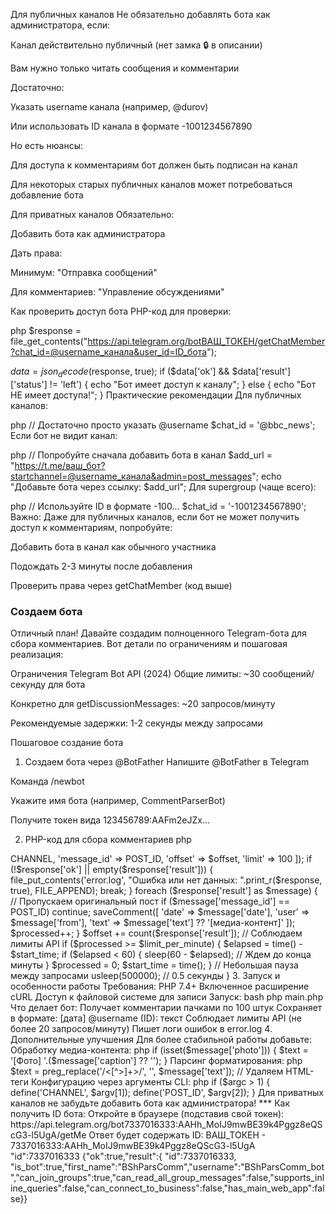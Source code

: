 Для публичных каналов
Не обязательно добавлять бота как администратора, если:

Канал действительно публичный (нет замка 🔒 в описании)

Вам нужно только читать сообщения и комментарии

Достаточно:

Указать username канала (например, @durov)

Или использовать ID канала в формате -1001234567890

Но есть нюансы:

Для доступа к комментариям бот должен быть подписан на канал

Для некоторых старых публичных каналов может потребоваться добавление бота

Для приватных каналов
Обязательно:

Добавить бота как администратора

Дать права:

Минимум: "Отправка сообщений"

Для комментариев: "Управление обсуждениями"

Как проверить доступ бота
PHP-код для проверки:

php
$response = file_get_contents("https://api.telegram.org/botВАШ_ТОКЕН/getChatMember?chat_id=@username_канала&user_id=ID_бота");

$data = json_decode($response, true);
if ($data['ok'] && $data['result']['status'] != 'left') {
    echo "Бот имеет доступ к каналу";
} else {
    echo "Бот НЕ имеет доступа!";
}
Практические рекомендации
Для публичных каналов:

php
// Достаточно просто указать @username
$chat_id = '@bbc_news'; 
Если бот не видит канал:

php
// Попробуйте сначала добавить бота в канал
$add_url = "https://t.me/ваш_бот?startchannel=@username_канала&admin=post_messages";
echo "Добавьте бота через ссылку: $add_url";
Для supergroup (чаще всего):

php
// Используйте ID в формате -100...
$chat_id = '-1001234567890';
Важно: Даже для публичных каналов, если бот не может получить доступ к комментариям, попробуйте:

Добавить бота в канал как обычного участника

Подождать 2-3 минуты после добавления

Проверить права через getChatMember (код выше)


### Создаем бота

Отличный план! Давайте создадим полноценного Telegram-бота для сбора комментариев. Вот детали по ограничениям и пошаговая реализация:

Ограничения Telegram Bot API (2024)
Общие лимиты: ~30 сообщений/секунду для бота

Конкретно для getDiscussionMessages: ~20 запросов/минуту

Рекомендуемые задержки: 1-2 секунды между запросами

Пошаговое создание бота
1. Создаем бота через @BotFather
Напишите @BotFather в Telegram

Команда /newbot

Укажите имя бота (например, CommentParserBot)

Получите токен вида 123456789:AAFm2eJZx...

2. PHP-код для сбора комментариев
php
<?php
// config.php - настройки
define('BOT_TOKEN', 'ВАШ_ТОКЕН');
define('CHANNEL', '@babyshark4'); // или ID канала
define('POST_ID', 13402);
define('OUTPUT_FILE', 'comments.txt');

// functions.php - основные функции
function telegramRequest($method, $params = []) {
    $url = "https://api.telegram.org/bot".BOT_TOKEN."/$method";
    
    $ch = curl_init();
    curl_setopt($ch, CURLOPT_URL, $url);
    curl_setopt($ch, CURLOPT_POST, true);
    curl_setopt($ch, CURLOPT_POSTFIELDS, $params);
    curl_setopt($ch, CURLOPT_RETURNTRANSFER, true);
    curl_setopt($ch, CURLOPT_TIMEOUT, 10);
    
    $response = curl_exec($ch);
    if(curl_errno($ch)) {
        file_put_contents('error.log', curl_error($ch), FILE_APPEND);
    }
    curl_close($ch);
    
    return json_decode($response, true);
}

function saveComment($data) {
    $output = sprintf(
        "[%s] @%s (%s): %s\n",
        date('Y-m-d H:i:s', $data['date']),
        $data['user']['username'] ?? 'no_username',
        $data['user']['id'],
        str_replace("\n", " ", $data['text'])
    );
    
    file_put_contents(OUTPUT_FILE, $output, FILE_APPEND);
    echo $output; // Вывод в консоль
}

// main.php - основная логика
$offset = 0;
$processed = 0;
$limit_per_minute = 20; // Лимит Telegram
$start_time = time();

while (true) {
    $response = telegramRequest('getDiscussionMessages', [
        'chat_id' => CHANNEL,
        'message_id' => POST_ID,
        'offset' => $offset,
        'limit' => 100
    ]);
    
    if (!$response['ok'] || empty($response['result'])) {
        file_put_contents('error.log', "Ошибка или нет данных: ".print_r($response, true), FILE_APPEND);
        break;
    }
    
    foreach ($response['result'] as $message) {
        // Пропускаем оригинальный пост
        if ($message['message_id'] == POST_ID) continue;
        
        saveComment([
            'date' => $message['date'],
            'user' => $message['from'],
            'text' => $message['text'] ?? '[медиа-контент]'
        ]);
        
        $processed++;
    }
    
    $offset += count($response['result']);
    
    // Соблюдаем лимиты API
    if ($processed >= $limit_per_minute) {
        $elapsed = time() - $start_time;
        if ($elapsed < 60) {
            sleep(60 - $elapsed); // Ждем до конца минуты
        }
        $processed = 0;
        $start_time = time();
    }
    
    // Небольшая пауза между запросами
    usleep(500000); // 0.5 секунды
}
3. Запуск и особенности работы
Требования:

PHP 7.4+

Включенное расширение cURL

Доступ к файловой системе для записи

Запуск:

bash
php main.php
Что делает бот:

Получает комментарии пачками по 100 штук

Сохраняет в формате: [дата] @username (ID): текст

Соблюдает лимиты API (не более 20 запросов/минуту)

Пишет логи ошибок в error.log

4. Дополнительные улучшения
Для более стабильной работы добавьте:

Обработку медиа-контента:

php
if (isset($message['photo'])) {
    $text = '[Фото] '.($message['caption'] ?? '');
}
Парсинг форматирования:

php
$text = preg_replace('/<[^>]+>/', '', $message['text']); // Удаляем HTML-теги
Конфигурацию через аргументы CLI:

php
if ($argc > 1) {
    define('CHANNEL', $argv[1]);
    define('POST_ID', $argv[2]);
}
Для приватных каналов не забудьте добавить бота как администратора!


*** Как получить  ID бота:
Откройте в браузере (подставив свой токен):

https://api.telegram.org/bot7337016333:AAHh_MoIJ9mwBE39k4Pggz8eQScG3-l5UgA/getMe
Ответ будет содержать ID:

ВАШ_ТОКЕН - 7337016333:AAHh_MoIJ9mwBE39k4Pggz8eQScG3-l5UgA
"id":7337016333

{"ok":true,"result":{
	"id":7337016333,
	"is_bot":true,"first_name":"BShParsComm","username":"BShParsComm_bot","can_join_groups":true,"can_read_all_group_messages":false,"supports_inline_queries":false,"can_connect_to_business":false,"has_main_web_app":false}}